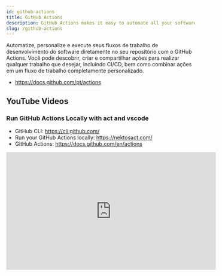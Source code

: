 ```yaml
---
id: github-actions
title: GitHub Actions
description: GitHub Actions makes it easy to automate all your software workflows, now with world-class CI/CD. 
slug: /github-actions
---
```


Automatize, personalize e execute seus fluxos de trabalho de desenvolvimento do software diretamente no seu repositório com o GitHub Actions. Você pode descobrir, criar e compartilhar ações para realizar qualquer trabalho que desejar, incluindo CI/CD, bem como combinar ações em um fluxo de trabalho completamente personalizado.

- https://docs.github.com/pt/actions


## YouTube Videos

### Run GitHub Actions Locally with act  and vscode

- GitHub CLI: https://cli.github.com/
- Run your GitHub Actions locally: https://nektosact.com/
- GitHub Actions: https://docs.github.com/en/actions

<iframe width="560" height="315" src="https://www.youtube.com/embed/kz4i2Gqa_xA?si=6DX1TC6QVlpm22Sv" title="YouTube video player" frameborder="0" allow="accelerometer; autoplay; clipboard-write; encrypted-media; gyroscope; picture-in-picture; web-share" referrerpolicy="strict-origin-when-cross-origin" allowfullscreen></iframe>

